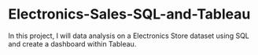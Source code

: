 # Electronics-Sales-SQL-and-Tableau
In this project, I will data analysis on a Electronics Store dataset using SQL and create a dashboard within Tableau.
